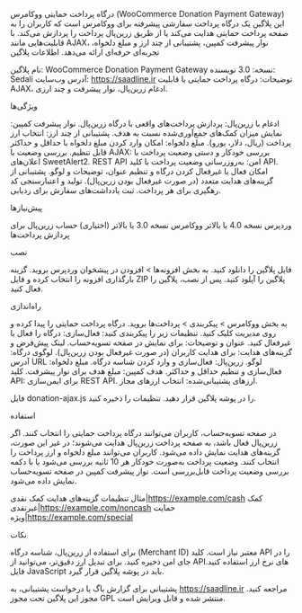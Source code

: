 درگاه پرداخت حمایتی ووکامرس (WooCommerce Donation Payment Gateway)
این پلاگین یک درگاه پرداخت سفارشی پیشرفته برای ووکامرس است که کاربران را به صفحه پرداخت حمایتی هدایت می‌کند یا از طریق زرین‌پال پرداخت را پردازش می‌کند. با قابلیت‌هایی مانند AJAX، نوار پیشرفت کمپین، پشتیبانی از چند ارز و مبلغ دلخواه، تجربه‌ای حرفه‌ای ارائه می‌دهد.
اطلاعات پلاگین

نام پلاگین: WooCommerce Donation Payment Gateway
نسخه: 3.0
نویسنده: Sedali
آدرس وب‌سایت: https://saadline.ir
توضیحات: درگاه پرداخت حمایتی با قابلیت AJAX، ادغام زرین‌پال، نوار پیشرفت و چند ارزی.

ویژگی‌ها

ادغام با زرین‌پال: پردازش پرداخت‌های واقعی با درگاه زرین‌پال.
نوار پیشرفت کمپین: نمایش میزان کمک‌های جمع‌آوری‌شده نسبت به هدف.
پشتیبانی از چند ارز: انتخاب ارز پرداخت (ریال، دلار، یورو).
مبلغ دلخواه: امکان وارد کردن مبلغ دلخواه با حداقل و حداکثر قابل تنظیم.
بررسی وضعیت با AJAX: بررسی خودکار و دستی وضعیت پرداخت با اعلان‌های SweetAlert2.
REST API امن: به‌روزرسانی وضعیت پرداخت با کلید API.
امکان فعال یا غیرفعال کردن درگاه و تنظیم عنوان، توضیحات و لوگو.
پشتیبانی از گزینه‌های هدایت متعدد (در صورت غیرفعال بودن زرین‌پال).
تولید و اعتبارسنجی کد رهگیری برای هر پرداخت.
ثبت یادداشت‌های سفارش برای ردیابی.

پیش‌نیازها

وردپرس نسخه 4.0 یا بالاتر
ووکامرس نسخه 3.0 یا بالاتر
(اختیاری) حساب زرین‌پال برای پردازش پرداخت‌ها

نصب

فایل پلاگین را دانلود کنید.
به بخش افزونه‌ها > افزودن در پیشخوان وردپرس بروید.
گزینه بارگذاری افزونه را انتخاب کرده و فایل ZIP پلاگین را آپلود کنید.
پس از نصب، پلاگین را فعال کنید.

راه‌اندازی

به بخش ووکامرس > پیکربندی > پرداخت‌ها بروید.
درگاه پرداخت حمایتی را پیدا کرده و روی مدیریت کلیک کنید.
تنظیمات زیر را پیکربندی کنید:
فعال‌سازی: درگاه را فعال یا غیرفعال کنید.
عنوان و توضیحات: برای نمایش در صفحه تسویه‌حساب.
لینک پیش‌فرض و گزینه‌های هدایت: برای هدایت کاربران (در صورت غیرفعال بودن زرین‌پال).
لوگوی درگاه: آدرس URL لوگو.
زرین‌پال: فعال‌سازی و وارد کردن شناسه درگاه.
مبلغ دلخواه: فعال‌سازی و تنظیم حداقل و حداکثر.
هدف کمپین: مبلغ هدف برای نوار پیشرفت.
کلید API: برای ایمن‌سازی REST API.
ارزهای پشتیبانی‌شده: انتخاب ارزهای مجاز.


فایل donation-ajax.js را در پوشه پلاگین قرار دهید.
تنظیمات را ذخیره کنید.

استفاده

در صفحه تسویه‌حساب، کاربران می‌توانند درگاه پرداخت حمایتی را انتخاب کنند.
اگر زرین‌پال فعال باشد، به صفحه پرداخت زرین‌پال هدایت می‌شوند؛ در غیر این صورت، گزینه‌های هدایت نمایش داده می‌شود.
کاربران می‌توانند مبلغ دلخواه و ارز پرداخت را انتخاب کنند.
وضعیت پرداخت به‌صورت خودکار هر 10 ثانیه بررسی می‌شود یا با دکمه بررسی وضعیت پرداخت قابل‌بررسی است.
نوار پیشرفت کمپین در صفحه تسویه‌حساب نمایش داده می‌شود.

مثال تنظیمات گزینه‌های هدایت
کمک نقدی|https://example.com/cash
کمک غیرنقدی|https://example.com/noncash
حمایت ویژه|https://example.com/special

نکات

برای استفاده از زرین‌پال، شناسه درگاه (Merchant ID) معتبر نیاز است.
کلید API را در جای امن ذخیره کنید.
برای تبدیل ارز دقیق‌تر، می‌توانید از APIهای نرخ ارز استفاده کنید.
فایل JavaScript باید در پوشه پلاگین قرار گیرد.

پشتیبانی
برای گزارش باگ یا درخواست پشتیبانی، به https://saadline.ir مراجعه کنید.
مجوز
این پلاگین تحت مجوز GPL منتشر شده و قابل ویرایش است.
